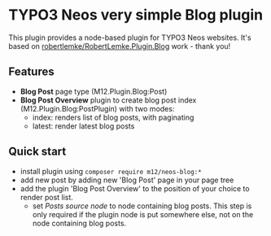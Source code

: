 TYPO3 Neos very simple Blog plugin
==================================

This plugin provides a node-based plugin for TYPO3 Neos websites. It's based on [robertlemke/RobertLemke.Plugin.Blog](https://github.com/robertlemke/RobertLemke.Plugin.Blog) work - thank you!

Features
-----------
* **Blog Post** page type (M12.Plugin.Blog:Post)
* **Blog Post Overview** plugin to create blog post index (M12.Plugin.Blog:PostPlugin) with two modes:
	* index: renders list of blog posts, with paginating
	* latest: render latest blog posts

Quick start
-----------

* install plugin using `composer require m12/neos-blog:*`
* add new post by adding new 'Blog Post' page in your page tree
* add the plugin 'Blog Post Overview' to the position of your choice to render post list.
	* set _Posts source node_ to node containing blog posts. This step is only required if the plugin node is put somewhere else, not on the node containing blog posts.
